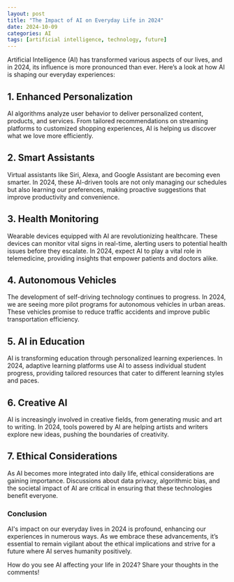 ```yaml
---
layout: post
title: "The Impact of AI on Everyday Life in 2024"
date: 2024-10-09
categories: AI
tags: [artificial intelligence, technology, future]
---
```


Artificial Intelligence (AI) has transformed various aspects of our lives, and in 2024, its influence is more pronounced than ever. Here’s a look at how AI is shaping our everyday experiences:

## 1. Enhanced Personalization
AI algorithms analyze user behavior to deliver personalized content, products, and services. From tailored recommendations on streaming platforms to customized shopping experiences, AI is helping us discover what we love more efficiently.

## 2. Smart Assistants
Virtual assistants like Siri, Alexa, and Google Assistant are becoming even smarter. In 2024, these AI-driven tools are not only managing our schedules but also learning our preferences, making proactive suggestions that improve productivity and convenience.

## 3. Health Monitoring
Wearable devices equipped with AI are revolutionizing healthcare. These devices can monitor vital signs in real-time, alerting users to potential health issues before they escalate. In 2024, expect AI to play a vital role in telemedicine, providing insights that empower patients and doctors alike.

## 4. Autonomous Vehicles
The development of self-driving technology continues to progress. In 2024, we are seeing more pilot programs for autonomous vehicles in urban areas. These vehicles promise to reduce traffic accidents and improve public transportation efficiency.

## 5. AI in Education
AI is transforming education through personalized learning experiences. In 2024, adaptive learning platforms use AI to assess individual student progress, providing tailored resources that cater to different learning styles and paces.

## 6. Creative AI
AI is increasingly involved in creative fields, from generating music and art to writing. In 2024, tools powered by AI are helping artists and writers explore new ideas, pushing the boundaries of creativity.

## 7. Ethical Considerations
As AI becomes more integrated into daily life, ethical considerations are gaining importance. Discussions about data privacy, algorithmic bias, and the societal impact of AI are critical in ensuring that these technologies benefit everyone.

### Conclusion
AI's impact on our everyday lives in 2024 is profound, enhancing our experiences in numerous ways. As we embrace these advancements, it’s essential to remain vigilant about the ethical implications and strive for a future where AI serves humanity positively.

How do you see AI affecting your life in 2024? Share your thoughts in the comments!
